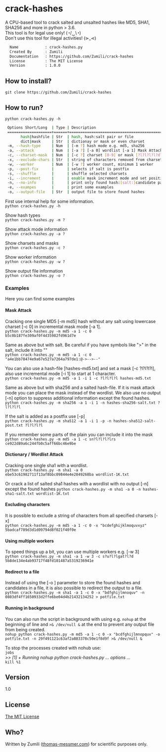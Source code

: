 # crack-hashes
A CPU-based tool to crack salted and unsalted hashes like MD5, SHA1, SHA256 and more in python > 3.6.  
This tool is for legal use only! (◔/‿\◔)  
Don't use this tool for illegal activities!  (⋗_⋖)

```bash
  Name            : crack-hashes.py
  Created By      : Zumili
  Documentation   : https://github.com/Zumili/crack-hashes
  License         : The MIT License
  Version         : 1.0.0
```

## How to install?

`git clone https://github.com/Zumili/crack-hashes`

## How to run?

`python crack-hashes.py -h`

```bash
 Options Short/Long  | Type | Description
 ====================+======+==========================================
       hash|hashfile | Str  | hash, hash:salt pair or file
       dict|mask     | Str  | dictionay or mask or even charset
 -m, --hash-type     | Num  | [-m ?] hash mode e.g. md5, sha256
 -a, --attack        | Num  | [-a ?] [-a 0] wordlist [-a 1] Mask Attack
 -c, --charset-mask  | Num  | [-c ?] charset [0-9] or mask [?l?l?l?l?d?d]
 -x, --exclude-chars | Str  | string of characters removed from charset
 -w, --worker        | Num  | [-w ?] worker count, minimum 1 worker
 -p, --post-fix      |      | selects if salt is postfix
 -s, --shuffle       |      | shuffle selected charsets
 -i, --increment     |      | enable mask increment mode and set position
 -n, --no-info       |      | print only found hash:[salt:]candidate pair
 -e, --exampes       |      | print some examples
 -o, --output-file   | Str  | output file to store found hashes
```


First use internal help for some information.  
`python crack-hashes.py -h`

Show hash types  
`python crack-hashes.py -m ?`

Show attack mode information  
`python crack-hashes.py -a ?`

Show charsets and masks  
`python crack-hashes.py -c ?`

Show worker information  
`python crack-hashes.py -w ?`

Show output file information  
`python crack-hashes.py -o ?`

### Examples

Here you can find some examples

#### Mask Attack

Cracking one single MD5 [-m md5] hash without any salt using lowercase charset [-c 0] in incremental mask mode [-a 1].  
`python crack-hashes.py -m md5 -a 1 -c 0 b5c0b187fe309af0f4d35982fd961d7e`  

Same as above but with salt. Be careful if you have symbols like ">" in the salt, include it into ""  
`python crack-hashes.py -m md5 -a 1 -c 0 "a4e1bb78474e9a67e527a7264a797de1:@->-->--"`  

You can also use a hash-file [hashes-md5.txt] and set a mask [-c ?l?l?l?l], also use incremental mode [-i 1] to start at 1 character.  
`python crack-hashes.py -m md5 -a 1 -i 1 -c ?l?l?l?l hashes-md5.txt`  

Same as above but with sha256 and a salted hash-file. If it is mask attack mode you can place the mask instead of the wordlist. We also use no output [-n] option to suppress additional information except the found hashes.  
`python crack-hashes.py -m sha256 -a 1 -i 1 -n hashes-sha256-salt.txt ?l?l?l?l`  

If the salt is added as a postfix use [-p]  
`python crack-hashes.py -m sha512 -a 1 -i 1 -p -n hashes-sha512-salt-post.txt ?l?l?l?l`  

If you remember some parts of the plain you can include it into the mask  
`python crack-hashes.py -m md5 -a 1 -c sn?l?l?l?lrs ce922d89a6c244fb0c5aff66bc46e9be`  

#### Dictionary / Wordlist Attack

Cracking one single sha1 with a wordlist.  
`python crack-hashes.py -m sha1 -a 0 ebe53c61982711f13af8bbc09844e4e2849268ba wordlist-1K.txt`  

Or crack a list of salted sha1 hashes with a wordlist with no output [-n] except the found hashes 
`python crack-hashes.py -m sha1 -a 0 -n hashes-sha1-salt.txt wordlist-1K.txt`  

#### Excluding characters

It is possible to exclude a string of characters from all specified charsets [-x]  
`python crack-hashes.py -m md5 -a 1 -c 0 -x "bcdefghijklmoquvxyz" 5badcaf789d3d1d09794d8f021f40f0e`  

#### Using multiple workers

To speed things up a bit, you can use multiple workers e.g. [-w 3]  
`python crack-hashes.py -m sha1 -a 1 -w 3 -c s?u?l?lgat?l?d 5b8de134e4ab93717f48fd101487a5319236941e`  

#### Redirect to a file

Instead of using the [-o <file>] parameter to store the found hashes and candidates in a file, it is also possible to redirect the output to a file.  
`python crack-hashes.py -m sha1 -a 1 -c 0 -x "bdfghijlmnoquv" -n 0803df4ff1650933d2ffe6be04d4b21432134252 > potfile.txt`

#### Running in background

You can also run the script in background with using e.g. `nohup` at the beginning of line and `>& /dev/null &` at the end to prevent any output file from being created.  
`nohup python crack-hashes.py -m md5 -a 1 -c 0 -x "bcdfghijlmnopquv" -o potfile.txt -n 29f491121c63af2a883378c50e1f8d9f >& /dev/null &`

To stop the processes created with nohub use:  
`jobs`  
*>> [1] + Running nohup python crack-hashes.py ... options ...*  
`kill %1`  

## Version
1.0

## License
[The MIT License](https://opensource.org/licenses/MIT)

## Who?
Written by Zumili ([thomas-messmer.com](http://thomas-messmer.com)) for scientific purposes only.
